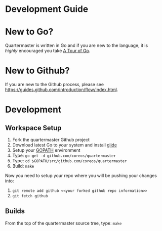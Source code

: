 # Development Guide

# New to Go?
Quartermaster is written in Go and if you are new to the language, it is *highly*
encouraged you take [A Tour of Go](http://tour.golang.org/welcome/1).

# New to Github?
If you are new to the Github process, please see https://guides.github.com/introduction/flow/index.html.

# Development

## Workspace Setup

1. Fork the quartermaster Github project
1. Download latest Go to your system and install [glide](https://github.com/Masterminds/glide)
1. Setup your [GOPATH](http://www.g33knotes.org/2014/07/60-second-count-down-to-go.html) environment
1. Type: `go get -d github.com/coreos/quartermaster`
1. Type: `cd $GOPATH/src/github.com/coreos/quartermaster`
1. Build: `make`

Now you need to setup your repo where you will be pushing your changes into:

1. `git remote add github <<your forked github repo information>>`
1. `git fetch github`

## Builds
From the top of the quartermaster source tree, type: `make`
